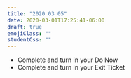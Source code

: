```yaml
---
title: "2020 03 05"
date: 2020-03-01T17:25:41-06:00
draft: true
emojiClass: ""
studentCss: ""
---
```


- Complete and turn in your Do Now
- Complete and turn in your Exit Ticket